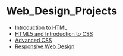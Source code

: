 # Web_Design_Projects

<ul>
    <li><a href="Intro_HTML_Chapter1/index.html" target="_blank">Introduction to HTML</a></li>
    <li><a href="html5_project2/index.html" target="_blank">HTML5 and Introduction to CSS</a></li>
    <li><a href="advanced_css/index.html" target="_blank">Advanced CSS</a></li>
    <li><a href="responsive_website4/index.html" target="_blank">Responsive Web Design</a></li>
</ul>